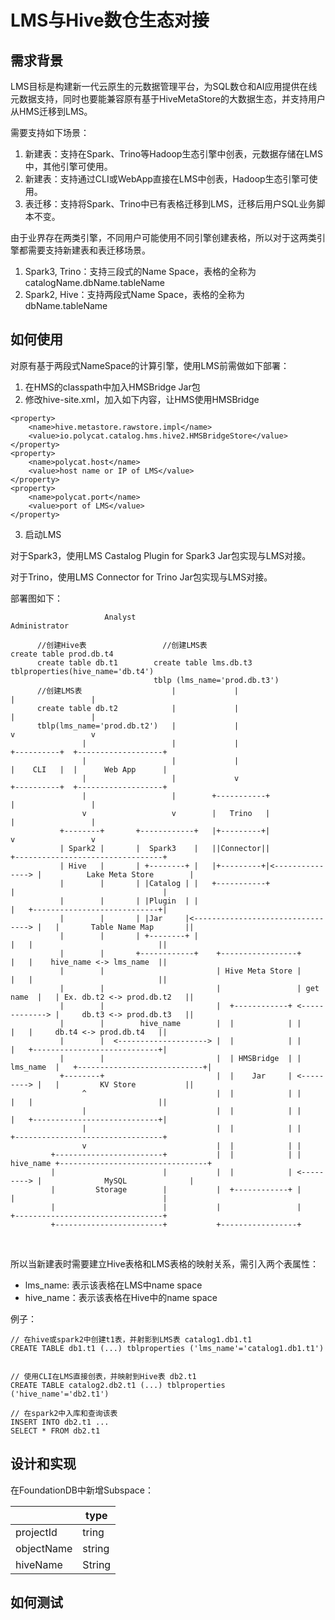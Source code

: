 # LMS与Hive数仓生态对接


## 需求背景

LMS目标是构建新一代云原生的元数据管理平台，为SQL数仓和AI应用提供在线元数据支持，同时也要能兼容原有基于HiveMetaStore的大数据生态，并支持用户从HMS迁移到LMS。

需要支持如下场景：

1. 新建表：支持在Spark、Trino等Hadoop生态引擎中创表，元数据存储在LMS中，其他引擎可使用。
2. 新建表：支持通过CLI或WebApp直接在LMS中创表，Hadoop生态引擎可使用。
3. 表迁移：支持将Spark、Trino中已有表格迁移到LMS，迁移后用户SQL业务脚本不变。



由于业界存在两类引擎，不同用户可能使用不同引擎创建表格，所以对于这两类引擎都需要支持新建表和表迁移场景。
1. Spark3, Trino：支持三段式的Name Space，表格的全称为catalogName.dbName.tableName
2. Spark2, Hive：支持两段式Name Space，表格的全称为dbName.tableName




## 如何使用


对原有基于两段式NameSpace的计算引擎，使用LMS前需做如下部署：
1. 在HMS的classpath中加入HMSBridge Jar包
2. 修改hive-site.xml，加入如下内容，让HMS使用HMSBridge
```
<property>
    <name>hive.metastore.rawstore.impl</name>
    <value>io.polycat.catalog.hms.hive2.HMSBridgeStore</value>
</property>
<property>
    <name>polycat.host</name>
    <value>host name or IP of LMS</value>
</property>
<property>
    <name>polycat.port</name>
    <value>port of LMS</value>
</property>
```

3. 启动LMS



对于Spark3，使用LMS Castalog Plugin for Spark3 Jar包实现与LMS对接。

对于Trino，使用LMS Connector for Trino Jar包实现与LMS对接。



部署图如下：                                                                                               
                                                                                                                                      
                         Analyst                                                      Administrator                                   
                                                                                                                                      
          //创建Hive表                 //创建LMS表                                    create table prod.db.t4                               
          create table db.t1        create table lms.db.t3                      tblproperties(hive_name='db.t4')                      
                                    tblp (lms_name='prod.db.t3')                                                                      
          //创建LMS表                    |             |                               |                 |                             
          create table db.t2            |             |                               |                 |                             
          tblp(lms_name='prod.db.t2')   |             |                               v                 v                             
                    |                   |             |                         +----------+  +-------------------+                   
                    |                   |             |                         |    CLI   |  |      Web App      |                   
                    |                   |             v                         +----------+  +-------------------+                   
                    |                   |        +-----------+                        |                 |                             
                    v                   v        |   Trino   |                        |                 |                             
               +--------+       +------------+   |+---------+|                        v                 v                             
               | Spark2 |       |  Spark3    |   ||Connector||                  +---------------------------------+                   
               | Hive   |       | +--------+ |   |+---------+|<---------------> |          Lake Meta Store        |                   
               |        |       | |Catalog | |   +-----------+                  |                                 |                   
               |        |       | |Plugin  | |                                  |   +----------------------------+|                   
               |        |       | |Jar     |<---------------------------------> |   |       Table Name Map       ||                   
               |        |       | +--------+ |                                  |   |                            ||                   
               |        |       +------------+    +-----------------+           |   |    hive_name <-> lms_name  ||                   
               |        |                         | Hive Meta Store |           |   |                            ||                   
               |        |                         |                 | get name  |   | Ex. db.t2 <-> prod.db.t2   ||                   
               |        |                         |  +------------+ <-------------> |     db.t3 <-> prod.db.t3   ||                   
               |        |        hive_name        |  |            | |           |   |     db.t4 <-> prod.db.t4   ||                   
               |        |  <--------------------> |  |            | |           |   +----------------------------+|                   
               |        |                         |  | HMSBridge  | | lms_name  |   +----------------------------+|                   
               +--------+                         |  |    Jar     | <---------> |   |         KV Store           ||                   
                    ^                             |  |            | |           |   |                            ||                   
                    |                             |  |            | |           |   +----------------------------+|                   
                    |                             |  |            | |           +---------------------------------+                   
                    v                             |  |            | |                                                                 
             +------------------------+           |  |            | | hive_name +---------------------------------+                   
             |                        |           |  |            | <---------> |              MySQL              |                   
             |         Storage        |           |  +------------+ |           |                                 |                   
             |                        |           |                 |           +---------------------------------+                   
             +------------------------+           +-----------------+                                                                 


​             



所以当新建表时需要建立Hive表格和LMS表格的映射关系，需引入两个表属性：

- lms_name: 表示该表格在LMS中name space
- hive_name：表示该表格在Hive中的name space

例子：

```
// 在hive或spark2中创建t1表，并射影到LMS表 catalog1.db1.t1
CREATE TABLE db1.t1 (...) tblproperties ('lms_name'='catalog1.db1.t1')


// 使用CLI在LMS直接创表，并映射到Hive表 db2.t1
CREATE TABLE catalog2.db2.t1 (...) tblproperties ('hive_name'='db2.t1')

// 在spark2中入库和查询该表
INSERT INTO db2.t1 ...
SELECT * FROM db2.t1

```



## 设计和实现



在FoundationDB中新增Subspace：

|            | type   |
| ---------- | ------ |
| projectId  | tring  |
| objectName | string |
| hiveName   | String |



## 如何测试



